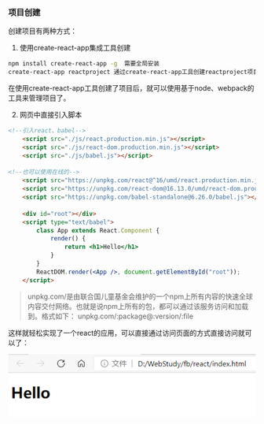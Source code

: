 ### 项目创建

创建项目有两种方式：

1. 使用create-react-app集成工具创建

```bash
npm install create-react-app -g  需要全局安装
create-react-app reactproject 通过create-react-app工具创建reactproject项目
```
在使用create-react-app工具创建了项目后，就可以使用基于node、webpack的工具来管理项目了。

2. 网页中直接引入脚本

```html
<!--引入react、babel-->
    <script src="./js/react.production.min.js"></script>
    <script src="./js/react-dom.production.min.js"></script>
    <script src="./js/babel.js"></script>

<!--也可以使用在线的-->
    <script src="https://unpkg.com/react@^16/umd/react.production.min.js"></script>
    <script src="https://unpkg.com/react-dom@16.13.0/umd/react-dom.production.min.js"></script>
    <script src="https://unpkg.com/babel-standalone@6.26.0/babel.js"></script>

    <div id="root"></div>
    <script type="text/babel">
        class App extends React.Component {
            render() {
                return <h1>Hello</h1>
            }
        }
        ReactDOM.render(<App />, document.getElementById("root"));
    </script>
```

> unpkg.com/是由联合国儿童基金会维护的一个npm上所有内容的快速全球内容交付网络。也就是说npm上所有的包，都可以通过该服务访问和加载到。格式如下： unpkg.com/:package@:version/:file

这样就轻松实现了一个react的应用，可以直接通过访问页面的方式直接访问就可以了：

![React项目实例](../../public/images/i8.png "React项目实例")